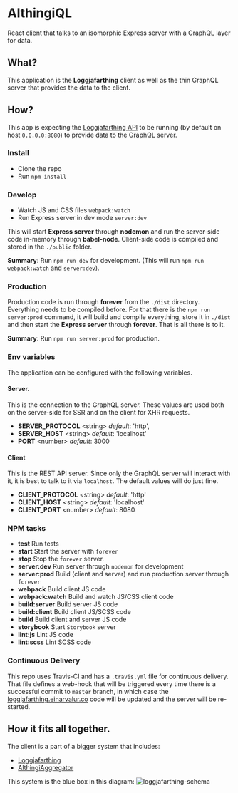 # AlthingiQL
React client that talks to an isomorphic Express server with a GraphQL
layer for data.


## What?
This application is the **Loggjafarthing** client as well as the thin
GraphQL server that provides the data to the client.

## How?
This app is expecting the [Loggjafarthing API](https://github.com/fizk/Loggjafarthing)
to be running (by default on host `0.0.0.0:8080`) to provide
data to the GraphQL server.

### Install
* Clone the repo
* Run `npm install`

### Develop
* Watch JS and CSS files `webpack:watch`
* Run Express server in dev mode `server:dev`

This will start **Express server** through **nodemon** and run the
server-side code in-memory through **babel-node**. Client-side code is
compiled and stored in the `./public` folder.

**Summary**: Run `npm run dev` for development. (This will run
`npm run webpack:watch` and `server:dev`).

### Production
Production code is run through **forever** from the `./dist` directory.
Everything needs to be compiled before. For that there is the `npm run server:prod`
command, it will build and compile everything, store it in `./dist` and then
start the **Express server** through **forever**. That is all there is to it.

**Summary**: Run `npm run server:prod` for production.

### Env variables
The application can be configured with the following variables.

#### Server.
This is the connection to the GraphQL server. These values are used both on
the server-side for SSR and on the client for XHR requests.

* **SERVER_PROTOCOL** &lt;string&gt;  _default_: 'http',
* **SERVER_HOST** &lt;string&gt;  _default_: 'localhost'
* **PORT** &lt;number&gt;  _default_: 3000


#### Client
This is the REST API server. Since only the GraphQL server will interact with it,
it is best to talk to it via `localhost`. The default values will do just fine.

* **CLIENT_PROTOCOL** &lt;string&gt;  _default_: 'http'
* **CLIENT_HOST** &lt;string&gt;  _default_: 'localhost'
* **CLIENT_PORT** &lt;number&gt;  _default_: 8080

### NPM tasks

* **test** Run tests
* **start** Start the server with `forever`
* **stop** Stop the `forever` server.
* **server:dev** Run server through `nodemon` for development
* **server:prod** Build (client and server) and run production server through `forever`
* **webpack** Build client JS code
* **webpack:watch** Build and watch JS/CSS client code
* **build:server** Build server JS code
* **build:client** Build client JS/SCSS code
* **build** Build client and server JS code
* **storybook** Start `Storybook` server
* **lint:js** Lint JS code
* **lint:scss** Lint SCSS code

### Continuous Delivery
This repo uses Travis-CI and has a `.travis.yml` file for continuous delivery.
That file defines a web-hook that will be triggered every time there is a successful
commit to `master` branch, in which case the
[loggjafarthing.einarvalur.co](loggjafarthing.einarvalur.co) code will be updated and
the server will be re-started.

## How it fits all together.
The client is a part of a bigger system that includes:

* [Loggjafarthing](https://github.com/fizk/Loggjafarthing)
* [AlthingiAggregator](https://github.com/fizk/AlthingiAggregator)

This system is the blue box in this diagram:
![loggjafarthing-schema](https://user-images.githubusercontent.com/386336/33863159-9212c998-df3a-11e7-882d-859b1da96bf0.png)
